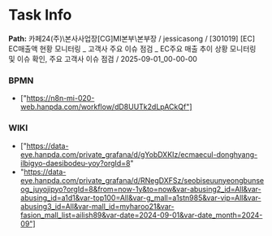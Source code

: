 # Task Info

**Path:** 카페24(주)\본사사업장\[CG]MI본부\본부장 / jessicasong / [301019] [EC] EC매출액 현황 모니터링 _ 고객사 주요 이슈 점검 _ EC주요 매출 추이 상황 모니터링 및 이슈 확인, 주요 고객사 이슈 점검 / 2025-09-01_00-00-00

### BPMN
- ["https://n8n-mi-020-web.hanpda.com/workflow/dD8UUTk2dLpACkQf"]

### WIKI
- ["https://data-eye.hanpda.com/private_grafana/d/gYobDXKIz/ecmaecul-donghyang-ilbigyo-daesibodeu-yoy?orgId=8"
- "https://data-eye.hanpda.com/private_grafana/d/RNegDXFSz/seobiseuunyeongbunseog_juyojipyo?orgId=8&from=now-1y&to=now&var-abusing2_id=All&var-abusing_id=a1d1&var-top100=All&var-g_mall=a1stn985&var-vip=All&var-abusing3_id=All&var-mall_id=myharoo21&var-fasion_mall_list=ailish89&var-date=2024-09-01&var-date_month=2024-09"]

